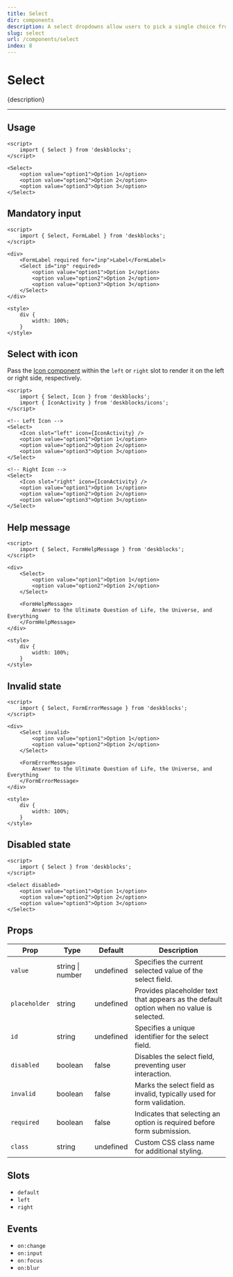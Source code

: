 ```yaml
---
title: Select
dir: components
description: A select dropdowns allow users to pick a single choice from a predefined list.
slug: select
url: /components/select
index: 8
---
```


# Select

{description}

---

## Usage

```svelte example
<script>
	import { Select } from 'deskblocks';
</script>

<Select>
	<option value="option1">Option 1</option>
	<option value="option2">Option 2</option>
	<option value="option3">Option 3</option>
</Select>
```

## Mandatory input

```svelte example hideStyle
<script>
	import { Select, FormLabel } from 'deskblocks';
</script>

<div>
	<FormLabel required for="inp">Label</FormLabel>
	<Select id="inp" required>
		<option value="option1">Option 1</option>
		<option value="option2">Option 2</option>
		<option value="option3">Option 3</option>
	</Select>
</div>

<style>
	div {
		width: 100%;
	}
</style>
```

## Select with icon

Pass the [Icon component](/components/icon) within the `left` or `right` slot to render it on the left or right side, respectively.

```svelte example
<script>
	import { Select, Icon } from 'deskblocks';
	import { IconActivity } from 'deskblocks/icons';
</script>

<!-- Left Icon -->
<Select>
	<Icon slot="left" icon={IconActivity} />
	<option value="option1">Option 1</option>
	<option value="option2">Option 2</option>
	<option value="option3">Option 3</option>
</Select>

<!-- Right Icon -->
<Select>
	<Icon slot="right" icon={IconActivity} />
	<option value="option1">Option 1</option>
	<option value="option2">Option 2</option>
	<option value="option3">Option 3</option>
</Select>
```

## Help message

```svelte example hideStyle
<script>
	import { Select, FormHelpMessage } from 'deskblocks';
</script>

<div>
	<Select>
		<option value="option1">Option 1</option>
		<option value="option2">Option 2</option>
	</Select>

	<FormHelpMessage>
		Answer to the Ultimate Question of Life, the Universe, and Everything
	</FormHelpMessage>
</div>

<style>
	div {
		width: 100%;
	}
</style>
```

## Invalid state

```svelte example hideStyle
<script>
	import { Select, FormErrorMessage } from 'deskblocks';
</script>

<div>
	<Select invalid>
		<option value="option1">Option 1</option>
		<option value="option2">Option 2</option>
	</Select>

	<FormErrorMessage>
		Answer to the Ultimate Question of Life, the Universe, and Everything
	</FormErrorMessage>
</div>

<style>
	div {
		width: 100%;
	}
</style>
```

## Disabled state

```svelte example
<script>
	import { Select } from 'deskblocks';
</script>

<Select disabled>
	<option value="option1">Option 1</option>
	<option value="option2">Option 2</option>
	<option value="option3">Option 3</option>
</Select>
```

## Props

| Prop          | Type             | Default   | Description                                                                             |
| ------------- | ---------------- | --------- | --------------------------------------------------------------------------------------- |
| `value`       | string \| number | undefined | Specifies the current selected value of the select field.                               |
| `placeholder` | string           | undefined | Provides placeholder text that appears as the default option when no value is selected. |
| `id`          | string           | undefined | Specifies a unique identifier for the select field.                                     |
| `disabled`    | boolean          | false     | Disables the select field, preventing user interaction.                                 |
| `invalid`     | boolean          | false     | Marks the select field as invalid, typically used for form validation.                  |
| `required`    | boolean          | false     | Indicates that selecting an option is required before form submission.                  |
| `class`       | string           | undefined | Custom CSS class name for additional styling.                                           |

## Slots

- `default`
- `left`
- `right`

## Events

- `on:change`
- `on:input`
- `on:focus`
- `on:blur`

